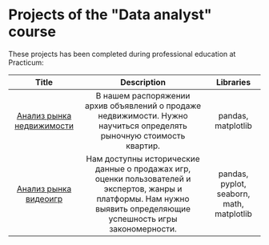 # Projects of the "Data analyst" course

These projects has been completed during professional education at Practicum:


| Title       | Description  | Libraries            |
| :-------------------:|:-------------------: |:---------------------------:|
| [Анализ рынка недвижимости](https://github.com/Croissant24-7/My-projects/blob/main/Project_1/real_estate_market_final.ipynb/ "Проект № 1") |В нашем распоряжении архив объявлений о продаже недвижимости. Нужно научиться определять рыночную стоимость квартир. | pandas, matplotlib
| [Анализ рынка видеоигр](https://github.com/Croissant24-7/My-projects/blob/main/Project_2/videogames_market_project.ipynb/ "Проект № 2") |Нам доступны исторические данные о продажах игр, оценки пользователей и экспертов, жанры и платформы. Нам нужно выявить определяющие успешность игры закономерности.                 | pandas, pyplot, seaborn, math, matplotlib


